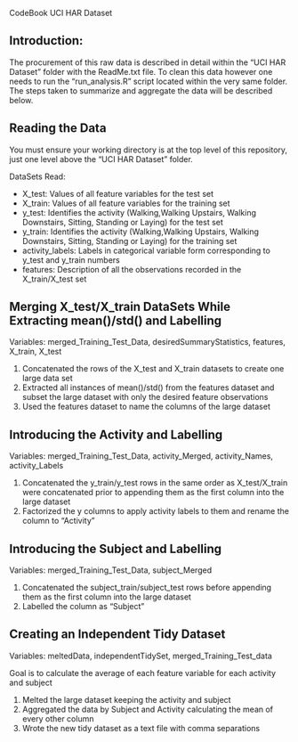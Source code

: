 CodeBook UCI HAR Dataset

## Introduction: 
The procurement of this raw data is described in detail within the “UCI HAR Dataset” folder with the ReadMe.txt file. To clean this data however one needs to run the “run_analysis.R” script located within the very same folder. The steps taken to summarize and aggregate the data will be described below. 

## Reading the Data 
You must ensure your working directory is at the top level of this repository, just one level above the “UCI HAR Dataset” folder.

DataSets Read:
* X_test: Values of all feature variables for the test set
* X_train: Values of all feature variables for the training set
* y_test: Identifies the activity (Walking,Walking Upstairs, Walking Downstairs, Sitting, Standing or Laying) for the test set
* y_train: Identifies the activity (Walking,Walking Upstairs, Walking Downstairs, Sitting, Standing or Laying) for the training set
* activity_labels: Labels in categorical variable form corresponding to y_test and y_train numbers
* features: Description of all the observations recorded in the X_train/X_test set

## Merging X_test/X_train DataSets While Extracting mean()/std() and Labelling

Variables: merged_Training_Test_Data, desiredSummaryStatistics, features, X_train, X_test

1. Concatenated the rows of the X_test and X_train datasets to create one large data set
2. Extracted all instances of mean()/std() from the features dataset and subset the large dataset with only the desired feature observations
3. Used the features dataset to name the columns of the large dataset

## Introducing the Activity and Labelling

Variables: merged_Training_Test_Data, activity_Merged, activity_Names, activity_Labels

1. Concatenated the y_train/y_test rows in the same order as X_test/X_train were concatenated prior to appending them as the first column into the large dataset
2. Factorized the y columns to apply activity labels to them and rename the column to “Activity” 

## Introducing the Subject and Labelling

Variables: merged_Training_Test_Data, subject_Merged

1. Concatenated the subject_train/subject_test rows before appending them as the first column into the large dataset
2. Labelled the column as “Subject” 

## Creating an Independent Tidy Dataset

Variables: meltedData, independentTidySet, merged_Training_Test_data

Goal is to calculate the average of each feature variable for each activity and subject
1. Melted the large dataset keeping the activity and subject
2. Aggregated the data by Subject and Activity calculating the mean of every other column
3. Wrote the new tidy dataset as a text file with comma separations